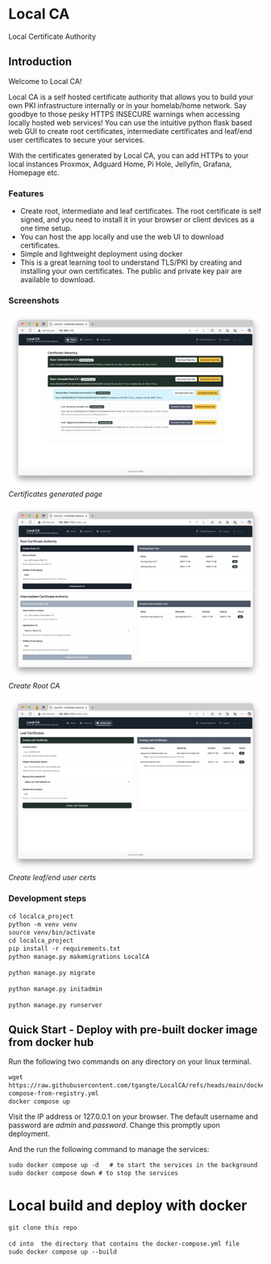 # Local CA 
Local Certificate Authority 

## Introduction

Welcome to Local CA!  

Local CA is a self hosted certificate authority that allows you to build your own PKI infrastructure internally or in your homelab/home network. Say goodbye to those pesky HTTPS INSECURE  warnings when accessing locally hosted web services! 
You can use the intuitive python flask based web GUI to create root certificates, intermediate certificates and leaf/end user certificates to secure your services. 

With the certificates generated by Local CA, you can add HTTPs to your local instances Proxmox, Adguard Home, Pi Hole, Jellyfin, Grafana, Homepage etc. 

### Features
- Create root, intermediate and leaf certificates. The root certificate is self signed, and you need to install it in your browser or client devices as a one time setup.  
- You can host the app locally and use the web UI to download certificates. 
- Simple and lightweight deployment using docker
- This is a great learning tool to understand TLS/PKI by creating and installing your own certificates. The public and private key pair are available to download. 

### Screenshots 
![Screenshot 1](screenshots/localca-1.1.png)  
*Certificates generated page*


![Screenshot 1](screenshots/localca-1.2.png)  
*Create Root CA*


![Screenshot 1](screenshots/localca1.3.png)  
*Create leaf/end user certs*

### Development steps
```
cd localca_project
python -m venv venv
source venv/bin/activate
cd localca_project
pip install -r requirements.txt
python manage.py makemigrations LocalCA

python manage.py migrate

python manage.py initadmin

python manage.py runserver
```

## Quick Start - Deploy with pre-built docker image from docker hub 

Run the following two commands on any directory on your linux terminal. 

```
wget https://raw.githubusercontent.com/tgangte/LocalCA/refs/heads/main/docker-compose-from-registry.yml
docker compose up 
```
Visit the IP address or 127.0.0.1 on your browser. The default username and password are _admin_ and _password_. Change this promptly upon deployment. 

And the run the following command to manage the services:

```
sudo docker compose up -d   # to start the services in the background 
sudo docker compose down # to stop the services
```

# Local build and deploy with docker

```
git clone this repo

cd into  the directory that contains the docker-compose.yml file
sudo docker compose up --build

```


